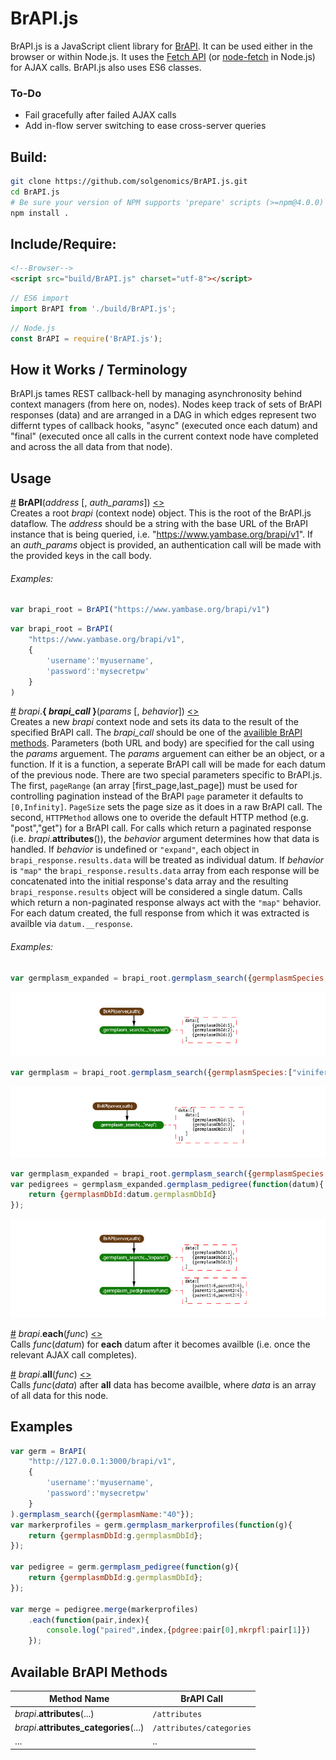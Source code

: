 # BrAPI.js

BrAPI.js is a JavaScript client library for [BrAPI](https://brapi.org). It can be used either in the browser or within Node.js. It uses the [Fetch API](https://developer.mozilla.org/en-US/docs/Web/API/Fetch_API) (or [node-fetch]() in Node.js) for AJAX calls. BrAPI.js also uses ES6 classes.

### To-Do
- Fail gracefully after failed AJAX calls
- Add in-flow server switching to ease cross-server queries

## Build:
```bash
git clone https://github.com/solgenomics/BrAPI.js.git
cd BrAPI.js
# Be sure your version of NPM supports 'prepare' scripts (>=npm@4.0.0)
npm install . 
```

## Include/Require:
```html
<!--Browser-->
<script src="build/BrAPI.js" charset="utf-8"></script>
```
```js
// ES6 import
import BrAPI from './build/BrAPI.js';
```
```js
// Node.js
const BrAPI = require('BrAPI.js');
```

## How it Works / Terminology
BrAPI.js tames REST callback-hell by managing asynchronosity behind context managers (from here on, nodes). Nodes keep track of sets of BrAPI responses (data) and are arranged in a DAG in which edges represent two differnt types of callback hooks, "async" (executed once each datum) and "final" (executed once all calls in the current context node have completed and across the all data from that node).

## Usage
<a name="brapi" href="#brapi">#</a> **BrAPI**(_address_ [, _auth_params_]) [<>](main.js "Source")  
Creates a root _brapi_ (context node) object. This is the root of the BrAPI.js dataflow. The _address_ should be a string with the base URL of the BrAPI instance that is being queried, i.e. "https://www.yambase.org/brapi/v1". If an _auth_params_ object is provided, an authentication call will be made with the provided keys in the call body.  
###### Examples:
```js
var brapi_root = BrAPI("https://www.yambase.org/brapi/v1")
```
```js
var brapi_root = BrAPI(
    "https://www.yambase.org/brapi/v1",
    {
        'username':'myusername',
        'password':'mysecretpw'
    }
)
```

<a name="brapi_call" href="#brapi_call">#</a> _brapi_.**{ _brapi_call_ }**(_params_ [, _behavior_]) [<>](src/brapi_methods.js "Source")  
Creates a new _brapi_ context node and sets its data to the result of the specified BrAPI call. The _brapi_call_ should be one of the [availible BrAPI methods](#brapi_methods). Parameters (both URL and body) are specified for the call using the _params_ arguement. The _params_ arguement can either be an object, or a function. If it is a function, a seperate BrAPI call will be made for each datum of the previous node. There are two special parameters specific to BrAPI.js. The first, `pageRange` (an array [first_page,last_page]) must be used for controlling pagination instead of the BrAPI `page` parameter it defaults to `[0,Infinity]`. `PageSize` sets the page size as it does in a raw BrAPI call. The second, `HTTPMethod` allows one to overide the default HTTP method (e.g. "post","get") for a BrAPI call. For calls which return a paginated response (i.e. _brapi_.**attributes**()), the _behavior_ argument determines how that data is handled. If _behavior_ is undefined or `"expand"`, each object in `brapi_response.results.data` will be treated as individual datum. If _behavior_ is `"map"` the `brapi_response.results.data` array from each response will be concatenated into the initial response's data array and the  resulting `brapi_response.results` object will be considered a single datum. Calls which return a non-paginated response always act with the `"map"` behavior. For each datum created, the full response from which it was extracted is availble via `datum.__response`.
###### Examples:
```js
var germplasm_expanded = brapi_root.germplasm_search({germplasmSpecies:["vinifera"]});
```
![](_readme_images/readme_images_brapi_call_expand.jpg)
```js
var germplasm = brapi_root.germplasm_search({germplasmSpecies:["vinifera"]},"map");
```
![](_readme_images/readme_images_brapi_call_map.jpg)
```js
var germplasm_expanded = brapi_root.germplasm_search({germplasmSpecies:["vinifera"]});
var pedigrees = germplasm_expanded.germplasm_pedigree(function(datum){
    return {germplasmDbId:datum.germplasmDbId}
});
```
![](_readme_images/readme_images_brapi_call_expand_and_continue.jpg)

<a name="each" href="#each">#</a> _brapi_.**each**(_func_) [<>](src/Context_Nodes.js "Source")  
Calls _func_(_datum_) for **each** datum after it becomes availble (i.e. once the relevant AJAX call completes).

<a name="all" href="#all">#</a> _brapi_.**all**(_func_) [<>](src/Context_Nodes.js "Source")  
Calls _func_(_data_) after **all** data has become availble, where _data_ is an array of all data for this node. 


## Examples
```js
var germ = BrAPI(
    "http://127.0.0.1:3000/brapi/v1",
    {
        'username':'myusername',
        'password':'mysecretpw'
    }
).germplasm_search({germplasmName:"40"});
var markerprofiles = germ.germplasm_markerprofiles(function(g){
    return {germplasmDbId:g.germplasmDbId};
});

var pedigree = germ.germplasm_pedigree(function(g){
    return {germplasmDbId:g.germplasmDbId};
});

var merge = pedigree.merge(markerprofiles)
    .each(function(pair,index){
        console.log("paired",index,{pdgree:pair[0],mkrpfl:pair[1]})
    });
```

## Available BrAPI Methods <a name="brapi_methods"></a>
| Method Name                            | BrAPI Call               |
| -------------------------------------- | ------------------------ |
| _brapi_.**attributes**(...)            | `/attributes`            |
| _brapi_.**attributes_categories**(...) | `/attributes/categories` |
| ...                                    | ..                       | 
